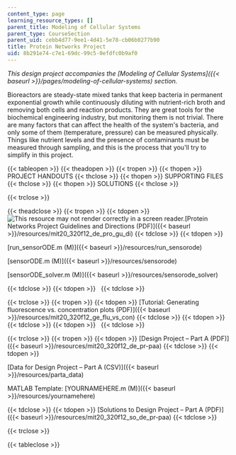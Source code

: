```yaml
---
content_type: page
learning_resource_types: []
parent_title: Modeling of Cellular Systems
parent_type: CourseSection
parent_uid: cebb4d77-9ee1-4d41-5e78-cb06b0277b90
title: Protein Networks Project
uid: 8b291e74-c7e1-69dc-99c5-0efdfc0b9af0
---
```


_This design project accompanies the [Modeling of Cellular Systems]({{< baseurl >}}/pages/modeling-of-cellular-systems) section._

Bioreactors are steady-state mixed tanks that keep bacteria in permanent exponential growth while continuously diluting with nutrient-rich broth and removing both cells and reaction products. They are great tools for the biochemical engineering industry, but monitoring them is not trivial. There are many factors that can affect the health of the system's bacteria, and only some of them (temperature, pressure) can be measured physically. Things like nutrient levels and the presence of contaminants must be measured through sampling, and this is the process that you'll try to simplify in this project.

{{< tableopen >}}
{{< theadopen >}}
{{< tropen >}}
{{< thopen >}}
PROJECT HANDOUTS
{{< thclose >}}
{{< thopen >}}
SUPPORTING FILES
{{< thclose >}}
{{< thopen >}}
SOLUTIONS
{{< thclose >}}

{{< trclose >}}

{{< theadclose >}}
{{< tropen >}}
{{< tdopen >}}
![This resource may not render correctly in a screen reader.](/images/inacessible.gif)[Protein Networks Project Guidelines and Directions (PDF)]({{< baseurl >}}/resources/mit20_320f12_de_pro_gu_di)
{{< tdclose >}}
{{< tdopen >}}


[run\_sensorODE.m (M)]({{< baseurl >}}/resources/run_sensorode)

[sensorODE.m (M)]({{< baseurl >}}/resources/sensorode)

[sensorODE\_solver.m (M)]({{< baseurl >}}/resources/sensorode_solver)


{{< tdclose >}}
{{< tdopen >}}
 
{{< tdclose >}}

{{< trclose >}}
{{< tropen >}}
{{< tdopen >}}
[Tutorial: Generating fluorescence vs. concentration plots (PDF)]({{< baseurl >}}/resources/mit20_320f12_ge_flu_vs_con)
{{< tdclose >}}
{{< tdopen >}}
 
{{< tdclose >}}
{{< tdopen >}}
 
{{< tdclose >}}

{{< trclose >}}
{{< tropen >}}
{{< tdopen >}}
[Design Project – Part A (PDF)]({{< baseurl >}}/resources/mit20_320f12_de_pr-paa)
{{< tdclose >}}
{{< tdopen >}}


[Data for Design Project – Part A (CSV)]({{< baseurl >}}/resources/parta_data)

MATLAB Template: [YOURNAMEHERE.m (M)]({{< baseurl >}}/resources/yournamehere)


{{< tdclose >}}
{{< tdopen >}}
[Solutions to Design Project – Part A (PDF)]({{< baseurl >}}/resources/mit20_320f12_so_de_pr-paa)
{{< tdclose >}}

{{< trclose >}}

{{< tableclose >}}